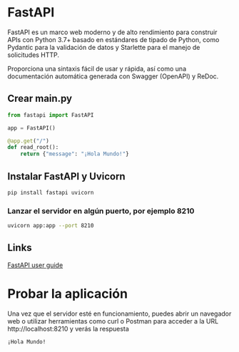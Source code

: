 # FastAPI 
FastAPI es un marco web moderno y de alto rendimiento para construir APIs con Python 3.7+ basado en estándares de tipado de Python, como Pydantic para la validación de datos y Starlette para el manejo de solicitudes HTTP.

Proporciona una sintaxis fácil de usar y rápida, así como una documentación automática generada con Swagger (OpenAPI) y ReDoc.


## Crear main.py

```python
from fastapi import FastAPI

app = FastAPI()

@app.get("/")
def read_root():
    return {"message": "¡Hola Mundo!"}
```

## Instalar FastAPI y Uvicorn
```bash
pip install fastapi uvicorn

``` 


### Lanzar el servidor en algún puerto, por ejemplo 8210
```bash
uvicorn app:app --port 8210
```


## Links

[FastAPI user guide](https://fastapi.tiangolo.com/tutorial/)



# Probar la aplicación 
Una vez que el servidor esté en funcionamiento, puedes abrir un navegador web o utilizar herramientas como curl o Postman para acceder a la URL http://localhost:8210 y verás la respuesta 
```
¡Hola Mundo!
```











